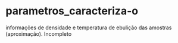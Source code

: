 parametros_caracteriza-o
========================

 informações de densidade e temperatura de ebulição das amostras (aproximação).
 Incompleto
